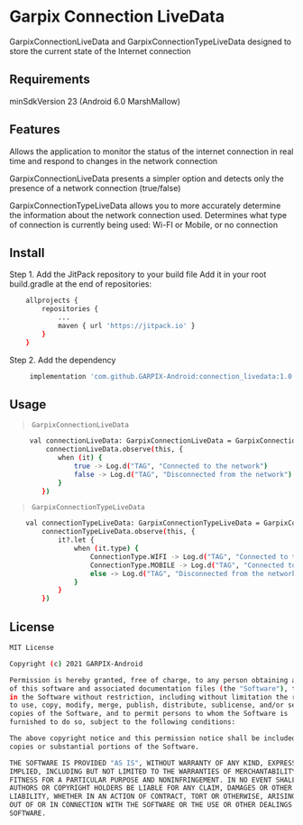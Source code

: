 # Garpix Connection LiveData
GarpixConnectionLiveData and GarpixConnectionTypeLiveData designed to store the current state of the Internet connection

## Requirements
minSdkVersion 23 (Android 6.0 MarshMallow)

## Features
Allows the application to monitor the status of the internet connection in real time and respond to changes in the network connection

GarpixConnectionLiveData presents a simpler option and detects only the presence of a network connection (true/false)

GarpixConnectionTypeLiveData allows you to more accurately determine the information about the network connection used. Determines what type of connection is currently being used: Wi-FI or Mobile, or no connection

## Install

Step 1. Add the JitPack repository to your build file
Add it in your root build.gradle at the end of repositories:

```sh
	allprojects {
		repositories {
			...
			maven { url 'https://jitpack.io' }
		}
	}
```
Step 2. Add the dependency

```sh
	 implementation 'com.github.GARPIX-Android:connection_livedata:1.0.0'
```
## Usage

> `GarpixConnectionLiveData`

```sh
	 val connectionLiveData: GarpixConnectionLiveData = GarpixConnectionLiveData(applicationContext);
         connectionLiveData.observe(this, {
            when (it) {
                true -> Log.d("TAG", "Connected to the network")
                false -> Log.d("TAG", "Disconnected from the network")
            }
        })
```

> `GarpixConnectionTypeLiveData`

```sh
	val connectionTypeLiveData: GarpixConnectionTypeLiveData = GarpixConnectionTypeLiveData(applicationContext);
        connectionTypeLiveData.observe(this, {
            it?.let {
                when (it.type) {
                    ConnectionType.WIFI -> Log.d("TAG", "Connected to the network by Wi-Fi")
                    ConnectionType.MOBILE -> Log.d("TAG", "Connected to the network by Mobile")
                    else -> Log.d("TAG", "Disconnected from the network")
                } 
            }   
        })
```
## License

```sh
MIT License

Copyright (c) 2021 GARPIX-Android

Permission is hereby granted, free of charge, to any person obtaining a copy
of this software and associated documentation files (the "Software"), to deal
in the Software without restriction, including without limitation the rights
to use, copy, modify, merge, publish, distribute, sublicense, and/or sell
copies of the Software, and to permit persons to whom the Software is
furnished to do so, subject to the following conditions:

The above copyright notice and this permission notice shall be included in all
copies or substantial portions of the Software.

THE SOFTWARE IS PROVIDED "AS IS", WITHOUT WARRANTY OF ANY KIND, EXPRESS OR
IMPLIED, INCLUDING BUT NOT LIMITED TO THE WARRANTIES OF MERCHANTABILITY,
FITNESS FOR A PARTICULAR PURPOSE AND NONINFRINGEMENT. IN NO EVENT SHALL THE
AUTHORS OR COPYRIGHT HOLDERS BE LIABLE FOR ANY CLAIM, DAMAGES OR OTHER
LIABILITY, WHETHER IN AN ACTION OF CONTRACT, TORT OR OTHERWISE, ARISING FROM,
OUT OF OR IN CONNECTION WITH THE SOFTWARE OR THE USE OR OTHER DEALINGS IN THE
SOFTWARE.
```

